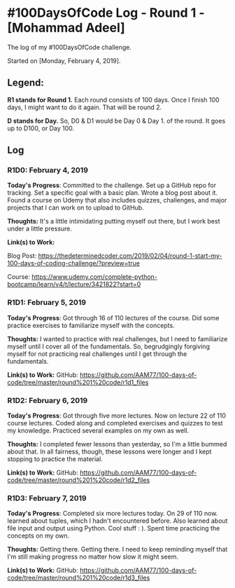 # #100DaysOfCode Log - Round 1 - [Mohammad Adeel]

The log of my #100DaysOfCode challenge.

Started on [Monday, February 4, 2019].

## Legend:
**R1 stands for Round 1.**
Each round consists of 100 days. Once I finish 100 days, I might want to do it again. That will be round 2.

**D stands for Day.**
So, D0 & D1 would be  Day 0 & Day 1. of the round. It goes up to D100, or Day 100.


## Log


### R1D0: February 4, 2019


**Today's Progress**: Committed to the challenge. Set up a GitHub repo for tracking. Set a specific goal with a basic plan. Wrote a blog post about it. Found a course on Udemy that also includes quizzes, challenges, and major projects that I can work on to upload to GitHub.

**Thoughts:** It's a little intimidating putting myself out there, but I work best under a little pressure.

**Link(s) to Work:**

Blog Post:
https://thedeterminedcoder.com/2019/02/04/round-1-start-my-100-days-of-coding-challenge/?preview=true

Course:
https://www.udemy.com/complete-python-bootcamp/learn/v4/t/lecture/3421822?start=0


### R1D1: February 5, 2019

**Today's Progress**:
Got through 16 of 110 lectures of the course.
Did some practice exercises to familiarize myself with the concepts.


**Thoughts:**
I wanted to practice with real challenges, but I need to familiarize myself until I cover all of the fundamentals. So, begrudgingly forgiving myself for not practicing real challenges until I get through the fundamentals.

**Link(s) to Work:**
GitHub:
https://github.com/AAM77/100-days-of-code/tree/master/round%201%20code/r1d1_files


### R1D2: February 6, 2019

**Today's Progress**:
Got through five more lectures. Now on lecture 22 of 110 course lectures. Coded along and completed exercises and quizzes to test my knowledge. Practiced several examples on my own as well.


**Thoughts:**
I completed fewer lessons than yesterday, so I'm a little bummed about that. In all fairness, though, these lessons were longer and I kept stopping to practice the material.

**Link(s) to Work:**
GitHub:
https://github.com/AAM77/100-days-of-code/tree/master/round%201%20code/r1d2_files


### R1D3: February 7, 2019

**Today's Progress**:
Completed six more lectures today. On 29 of 110 now. learned about tuples, which I hadn't encountered before. Also learned about file input and output using Python. Cool stuff : ). Spent time practicing the concepts on my own.


**Thoughts:**
Getting there. Getting there. I need to keep reminding myself that I'm still making progress no matter how slow it might seem.

**Link(s) to Work:**
GitHub:
https://github.com/AAM77/100-days-of-code/tree/master/round%201%20code/r1d3_files
